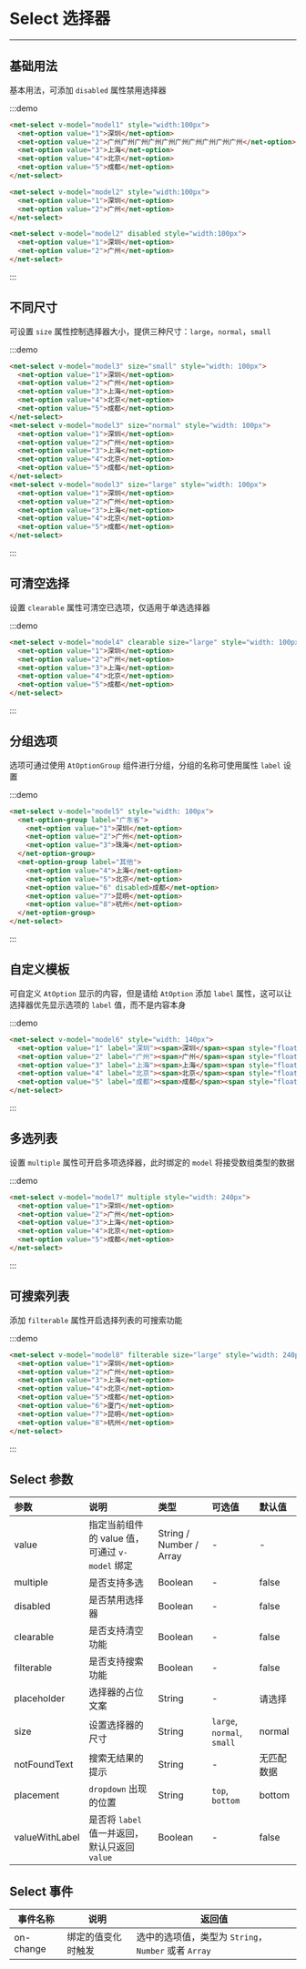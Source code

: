 
# Select 选择器

----

## 基础用法

基本用法，可添加 `disabled` 属性禁用选择器

:::demo
```html
<net-select v-model="model1" style="width:100px">
  <net-option value="1">深圳</net-option>
  <net-option value="2">广州广州广州广州广州广州广州广州广州广州</net-option>
  <net-option value="3">上海</net-option>
  <net-option value="4">北京</net-option>
  <net-option value="5">成都</net-option>
</net-select>

<net-select v-model="model2" style="width:100px">
  <net-option value="1">深圳</net-option>
  <net-option value="2">广州</net-option>
</net-select>

<net-select v-model="model2" disabled style="width:100px">
  <net-option value="1">深圳</net-option>
  <net-option value="2">广州</net-option>
</net-select>
```
:::


## 不同尺寸

可设置 `size` 属性控制选择器大小，提供三种尺寸：`large`，`normal`，`small`

:::demo
```html
<net-select v-model="model3" size="small" style="width: 100px">
  <net-option value="1">深圳</net-option>
  <net-option value="2">广州</net-option>
  <net-option value="3">上海</net-option>
  <net-option value="4">北京</net-option>
  <net-option value="5">成都</net-option>
</net-select>
<net-select v-model="model3" size="normal" style="width: 100px">
  <net-option value="1">深圳</net-option>
  <net-option value="2">广州</net-option>
  <net-option value="3">上海</net-option>
  <net-option value="4">北京</net-option>
  <net-option value="5">成都</net-option>
</net-select>
<net-select v-model="model3" size="large" style="width: 100px">
  <net-option value="1">深圳</net-option>
  <net-option value="2">广州</net-option>
  <net-option value="3">上海</net-option>
  <net-option value="4">北京</net-option>
  <net-option value="5">成都</net-option>
</net-select>
```
:::


## 可清空选择

设置 `clearable` 属性可清空已选项，仅适用于单选选择器

:::demo
```html
<net-select v-model="model4" clearable size="large" style="width: 100px">
  <net-option value="1">深圳</net-option>
  <net-option value="2">广州</net-option>
  <net-option value="3">上海</net-option>
  <net-option value="4">北京</net-option>
  <net-option value="5">成都</net-option>
</net-select>
```
:::


## 分组选项

选项可通过使用 `AtOptionGroup` 组件进行分组，分组的名称可使用属性 `label` 设置

:::demo
```html
<net-select v-model="model5" style="width: 100px">
  <net-option-group label="广东省">
    <net-option value="1">深圳</net-option>
    <net-option value="2">广州</net-option>
    <net-option value="3">珠海</net-option>
  </net-option-group>
  <net-option-group label="其他">
    <net-option value="4">上海</net-option>
    <net-option value="5">北京</net-option>
    <net-option value="6" disabled>成都</net-option>
    <net-option value="7">昆明</net-option>
    <net-option value="8">杭州</net-option>
  </net-option-group>
</net-select>
```
:::


## 自定义模板

可自定义 `AtOption` 显示的内容，但是请给 `AtOption` 添加 `label` 属性，这可以让选择器优先显示选项的 `label` 值，而不是内容本身

:::demo
```html
<net-select v-model="model6" style="width: 140px">
  <net-option value="1" label="深圳"><span>深圳</span><span style="float: right;opacity: .6;font-size: 0.8em;">Shenzhen</span></net-option>
  <net-option value="2" label="广州"><span>广州</span><span style="float: right;opacity: .6;font-size: 0.8em;">Guangzhou</span></net-option>
  <net-option value="3" label="上海"><span>上海</span><span style="float: right;opacity: .6;font-size: 0.8em;">Shanghai</span></net-option>
  <net-option value="4" label="北京"><span>北京</span><span style="float: right;opacity: .6;font-size: 0.8em;">Beijin</span></net-option>
  <net-option value="5" label="成都"><span>成都</span><span style="float: right;opacity: .6;font-size: 0.8em;">Chengdu</span></net-option>
</net-select>
```
:::


## 多选列表

设置 `multiple` 属性可开启多项选择器，此时绑定的 `model` 将接受数组类型的数据

:::demo
```html
<net-select v-model="model7" multiple style="width: 240px">
  <net-option value="1">深圳</net-option>
  <net-option value="2">广州</net-option>
  <net-option value="3">上海</net-option>
  <net-option value="4">北京</net-option>
  <net-option value="5">成都</net-option>
</net-select>
```
:::


## 可搜索列表

添加 `filterable` 属性开启选择列表的可搜索功能

:::demo
```html
<net-select v-model="model8" filterable size="large" style="width: 240px">
  <net-option value="1">深圳</net-option>
  <net-option value="2">广州</net-option>
  <net-option value="3">上海</net-option>
  <net-option value="4">北京</net-option>
  <net-option value="5">成都</net-option>
  <net-option value="6">厦门</net-option>
  <net-option value="7">昆明</net-option>
  <net-option value="8">杭州</net-option>
</net-select>
```
:::

## Select 参数

| 参数      | 说明          | 类型      | 可选值                           | 默认值  |
| :---------- | :-------------- | :---------- | :-----------------------------  | :-------- |
| value | 指定当前组件的 value 值，可通过 `v-model` 绑定 | String / Number / Array | - | - |
| multiple | 是否支持多选 | Boolean | - | false |
| disabled | 是否禁用选择器 | Boolean | - | false |
| clearable | 是否支持清空功能 | Boolean | - | false |
| filterable | 是否支持搜索功能 | Boolean | - | false |
| placeholder | 选择器的占位文案 | String | - | 请选择 |
| size | 设置选择器的尺寸 | String | `large`, `normal`, `small` | normal |
| notFoundText | 搜索无结果的提示 | String | - | 无匹配数据 |
| placement | `dropdown` 出现的位置 | String | `top`, `bottom` | bottom |
| valueWithLabel | 是否将 `label` 值一并返回，默认只返回 `value` | Boolean | - | false |

## Select 事件

| 事件名称      | 说明          | 返回值  |
|---------- |-------------- |---------- |
| on-change | 绑定的值变化时触发 | 选中的选项值，类型为 `String`，`Number` 或者 `Array` |

<script>
  export default {
    data () {
      return {
        model1: '',
        model2: '2',
        model3: '',
        model4: '',
        model5: '',
        model6: '',
        model7: [],
        model8: '',
      }
    }
  }
</script>
